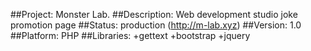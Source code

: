 ﻿##Project: Monster Lab.
##Description: Web development studio joke promotion page
##Status: production (http://m-lab.xyz)
##Version: 1.0
##Platform: PHP
##Libraries:
+gettext
+bootstrap
+jquery